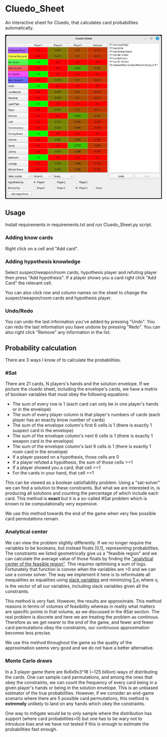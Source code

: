 # Cluedo_Sheet
An interactive sheet for Cluedo, that calculates card probabilities automatically.

![](img/GUI.webp)

## Usage
Install requirements in requirements.txt and run Cluedo_Sheet.py script.

### Adding know cards
Right click on a cell and "Add card".

### Adding hypothesis knowledge
Select suspect/weapon/room cards, hypothesis player and refuting player then press "Add hypothesis".
If a player shows you a card right click "Add Card" the relevant cell.

You can also click row and column names on the sheet to change the suspect/weapon/room cards and hypothesis player.

### Undo/Redo
You can undo the last information you've added by pressing "Undo". You can redo the last information you have undone by pressing "Redo".
You can also right click "Remove" any information in the list.


## Probability calculation
There are 3 ways I know of to calculate the probabilities.

### #Sat
There are 21 cards, N players's hands and the solution envelope. If we picture the cluedo sheet, including the envelope's cards, we have a matrix of boolean variables that must obey the following equations:
* The sum of every row is 1 (each card can only be in one player's hands or in the envelope)
* The sum of every player column is that player's numbers of cards (each player has an exactly know number of cards)
* The sum of the envelope column's first 6 cells is 1 (there is exactly 1 suspect card in the envelope)
* The sum of the envelope column's next 6 cells is 1 (there is exactly 1 weapon card in the envelope)
* The sum of the envelope column's last 9 cells is 1 (there is exactly 1 room card in the envelope)
* If a player passed on a hypothesis, those cells are 0
* If a player refuted a hypothesis, the sum of those cells >=1
* If a player showed you a card, that cell ==1
* For the cards in your hand, that cell ==1

This can be viewed as a boolean satisfiability problem. Using a "sat-solver" we can find a solution to these constraints. But what we are interested in, is producing all solutions and counting the percentage of which include each card. This method is **exact** but it is a so-called #Sat problem which is known to be computationally very expensive.

We use this method towards the end of the game when very few possible card permutations remain.

### Analytical center
We can view the problem slightly differently. If we no longer require the variables to be booleans, but instead floats [0,1], representing probabilities. The constraints we listed geometrically give us a "feasible region" and we can calculate the average value of those floats by finding the ["analytical center of the feasible region"](https://www.cs.cmu.edu/~ggordon/10725-F12/scribes/10725_Lecture22.pdf). This requires optimising a sum of logs. Fortunately that function is convex when the variables are >0 and we can use a convex solver.
The way we implement it here is to reformulate all inequalities as equalities using [slack variables](https://en.wikipedia.org/wiki/Slack_variable) and minimizing $\sum_{i}x_{i}$ where $x_{i}$ is the vector of all our variables, including slack variables given all the constraints.

This method is very fast. However, the results are approximate. This method reasons in terms of volumes of feasibility whereas in reality what matters are specific points in that volume, as we discussed in the #Sat section. The real problem is discrete and here we are treating the problem as continous. Therefore as we get nearer to the end of the game, and fewer and fewer card permutations obey the constraints, our continuous approximation becomes less precise.

We use this method throughout the game as the quality of the approximation seems very good and we do not have a better alternative.

### Monte Carlo draws
In a 3 player game there are 6x6x9x3^18 (~125 billion) ways of distributing the cards. One can sample card permutations, and among the ones that obey the constraints, we can count the frequency of every card being in a given player's hands or being in the solution envelope. This is an unbiased estimator of the true probabilities. However, if we consider an end-game scenario where there are 5 possible card permutations, this method is **extremely** unlikely to land on any hands which obey the constraints.

One way to mitigate would be to only sample where the distribution has support (where card probabilities>0) but one has to be wary not to introduce bias and we have not tested if this is enough to estimate the probabilities fast enough.